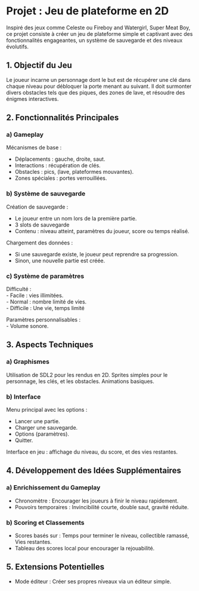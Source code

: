 # **Projet : Jeu de plateforme en 2D**

Inspiré des jeux comme Celeste ou Fireboy and Watergirl, Super Meat Boy, ce projet consiste à créer un jeu de plateforme simple et captivant avec des fonctionnalités engageantes, un système de sauvegarde et des niveaux évolutifs.

## **1. Objectif du Jeu**

Le joueur incarne un personnage dont le but est de récupérer une clé dans chaque niveau pour débloquer la porte menant au suivant. Il doit surmonter divers obstacles tels que des piques, des zones de lave, et résoudre des énigmes interactives.

## **2. Fonctionnalités Principales**

### **a) Gameplay**

Mécanismes de base :  
- Déplacements : gauche, droite, saut.  
- Interactions : récupération de clés.  
- Obstacles : pics, (lave, plateformes mouvantes).  
- Zones spéciales : portes verrouillées.

### **b) Système de sauvegarde**

Création de sauvegarde :  
- Le joueur entre un nom lors de la première partie.  
- 3 slots de sauvegarde  
- Contenu : niveau atteint, paramètres du joueur, score ou temps réalisé.

Chargement des données :  
- Si une sauvegarde existe, le joueur peut reprendre sa progression.  
- Sinon, une nouvelle partie est créée.

### **c) Système de paramètres**

Difficulté :  
\- Facile : vies illimitées.  
\- Normal : nombre limité de vies.  
\- Difficile : Une vie, temps limité

Paramètres personnalisables :  
\- Volume sonore.

## **3. Aspects Techniques**

### **a) Graphismes**

Utilisation de SDL2 pour les rendus en 2D. Sprites simples pour le personnage, les clés, et les obstacles. Animations basiques.

### **b) Interface**

Menu principal avec les options :  
- Lancer une partie.  
- Charger une sauvegarde.  
- Options (paramètres).  
- Quitter.

Interface en jeu : affichage du niveau, du score, et des vies restantes.

## **4. Développement des Idées Supplémentaires**

### **a) Enrichissement du Gameplay**

- Chronomètre : Encourager les joueurs à finir le niveau rapidement.  
- Pouvoirs temporaires : Invincibilité courte, double saut, gravité réduite.

### **b) Scoring et Classements**

- Scores basés sur : Temps pour terminer le niveau, collectible ramassé, Vies restantes.  
- Tableau des scores local pour encourager la rejouabilité.

## **5. Extensions Potentielles**

- Mode éditeur : Créer ses propres niveaux via un éditeur simple.  

